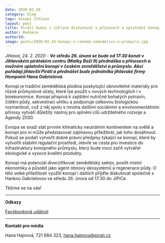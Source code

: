 ```yaml
---
date: 2020-02-20
category: blog
tags: konopí Jihlava
layout: post
title: Piráti budou v Jihlavě diskutovat o přínosech a uplatnění konopí nejen v zemědělství
author: Redakce
authorId:  
image: posts/2020-02-24-konopi-v-ceskem-zemedelsvi-a-prumyslu.jpg
---
```


*Jihlava, 24. 2. 2020* - ***Ve středu 26. února se bude od 17:30 konat v Jihlavském pirátském centru (Matky Boží 9) přednáška o přínosech a možném uplatnění konopí v českém zemědělství a průmyslu. Akci pořádají jihlavští Piráti a přednášet bude jednatelka jihlavské firmy Hempoint Hana Gabrielová.***

Konopí je tradiční zemědělská plodina poskytující obnovitelné materiály pro různé průmyslové účely, které lze použít v nových technologiích i v bioekonomice. Konopí přispívá k zajištění nutričně bohatých potravin, čištění půdy, sekvestraci uhlíku a podporuje celkovou biologickou rozmanitost, což z něj spolu s mnoha dalšími sociálními a environmentálními přínosy vytváří důležitý nástroj pro splnění cílů udržitelného rozvoje a Agendy 2030.

Evropa se snaží stát prvním klimaticky neutrálním kontinentem na světě a konopí pro ni může představovat zajímavou příležitost, jak toho dosáhnout. Pokud se podaří vytvořit dobré právní předpisy týkající se konopí, které by vytvořili stabilní regulační prostředí, otevře se cesta pro investice do infrastruktury konopného průmyslu, který bude moci začít vytvářet ekologické a vysoce kvalitní produkty.  

Konopí má potenciál diverzifikovat zemědělský sektor, posílit místní ekonomiky a působit jako agent obnovy ekosystémů a regenerace půdy. O této velké příležitosti využití konopí i dalších přijďte diskutovat společně s Hankou Gabrielovou ve středu 26. února od 17:30 do JiPiCe. 

Těšíme se na vás!

---

**Odkazy**

[Facebooková událost](https://www.facebook.com/events/1307563349431530/)

---

**Kontakt pro média**

Hana Hajnová, 721 684 323, <hana.hajnova@pirati.cz>
